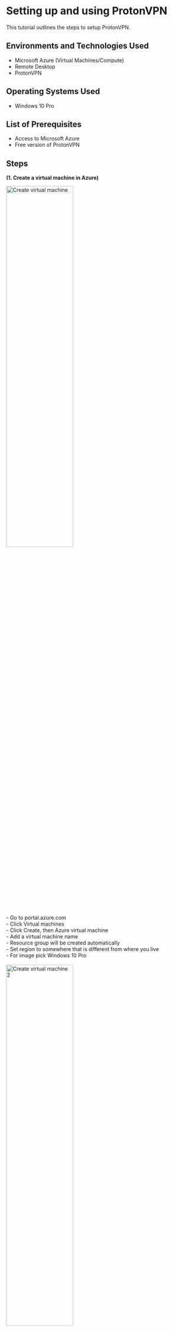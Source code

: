 <h1>Setting up and using ProtonVPN</h1>
This tutorial outlines the steps to setup ProtonVPN.<br />

<h2>Environments and Technologies Used</h2>

- Microsoft Azure (Virtual Machines/Compute)
- Remote Desktop
- ProtonVPN

<h2>Operating Systems Used </h2>

- Windows 10 Pro</b> 

<h2>List of Prerequisites</h2>

- Access to Microsoft Azure
- Free version of ProtonVPN

<h2>Steps</h2>

<p><strong>(1. Create a virtual machine in Azure)</strong><br></p>

<p>
  <img src="https://i.imgur.com/EeULlca.png" height="50%" width="60%" alt="Create virtual machine"/> <br> <br> 
  - Go to portal.azure.com <br>
  - Click Virtual machines <br>
  - Click Create, then Azure virtual machine<br>
  - Add a virtual machine name <br>
  - Resource group will be created automatically <br>
  - Set region to somewhere that is different from where you live <br>
  - For image pick Windows 10 Pro <br> <br>
  <img src="https://i.imgur.com/nWLXFFx.png" height="50%" width="60%" alt="Create virtual machine 2"/> <br> <br>
  - Set the Size to 2 vcpus or more <br>
  - Set your Username and Password to something you will remember <br>
  - Click Review + Create <br>
  - After it's done validating click Create 
</p>
<br />

<p>
<strong>(2. Log into the virtual machine with Remote desktop connection)</strong></p><br>
<img src="https://i.imgur.com/D3ce1QI.png" height="50%" width="60%" alt="Remote connection"/> <br>
  - Click Start <br>
  - Search for Remote Desktop Connection <br>
  - Enter the public IP address of the newly created virtual machine <br>
  - Click Connect <br> <br>
  <img src="https://i.imgur.com/M3SkZ2l.png" height="50%" width="60%" alt="Remote connection"/> <br>
  - Click More choices <br>
  - Click Use a different account <br>
  - Enter the Username and Password that you have created for the virtual machine <br>
  - Click OK <br>
  - Click Yes <br> 
</p>
<br />

<p>
  <strong>(3. Get IP address and location for the virtual machine)</strong> <br>
   - From within the virtual machine visit whatismyipaddress.com <br>
   - Make a note of the IP address and city <br> </p>


<p> <strong>(4. Sign up and download ProtonVPN)</strong> <br>
   - Go to your actual computer <br>
  - Search ProtonVPN <br>
  - Click Create account <br>
  - Click Get Proton Free <br>
  - Enter your Email address <br>
  - Set your password <br>
  - Once your account is created copy the URL and paste it into your virtual machine <br>
  - Sign in to ProtonVPN from your virtual machine <br>
  - Download the Windows ProtonVPN client <br>
  - Install the ProtonVPN file <br> </p>

<p>
  <strong>(5. Test the VPN)</strong> <br>
  - From your virtual machine go to the ProtonVPN app <br>
  - Sign in <br> <br>
  <img src="https://i.imgur.com/GdHex8Z.png" height="50%" width="60%" alt="Japanese Amazon"/> <br>
  - Next to Free connection click Connect <br>
  - Browse to whatismyipaddress.com <br>
  - Make a note of the IP address and location <br> <br>
  <img src="https://i.imgur.com/1EUwmke.png" height="50%" width="60%" alt="Japanese Amazon"/> <br>
  - Try browsing to Amazon and/or Disney and see if there is anything different about the sites in relation to the location of your VPN server <br>
    &nbsp Because I am connected to a Japanese server Japanese websites have appeared in my Google search
</p>
  
</p>
<br />
